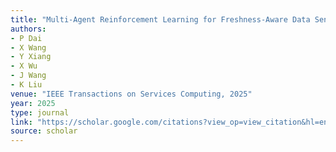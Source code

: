 ```yaml
---
title: "Multi-Agent Reinforcement Learning for Freshness-Aware Data Sensing Model in Vehicular Crowdsensing Systems"
authors:
- P Dai
- X Wang
- Y Xiang
- X Wu
- J Wang
- K Liu
venue: "IEEE Transactions on Services Computing, 2025"
year: 2025
type: journal
link: "https://scholar.google.com/citations?view_op=view_citation&hl=en&user=xtXbq_AAAAAJ&pagesize=100&citation_for_view=xtXbq_AAAAAJ:70eg2SAEIzsC"
source: scholar
---
```

